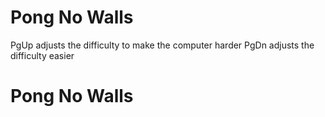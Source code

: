 # Pong No Walls
PgUp adjusts the difficulty to make the computer harder
PgDn adjusts the difficulty easier
# Pong No Walls
